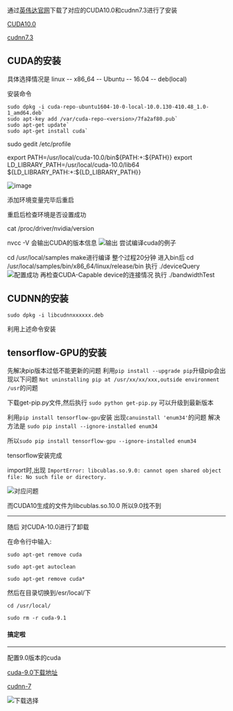 通过[英伟达官网](https://note.youdao.com/)下载了对应的CUDA10.0和cudnn7.3进行了安装

[CUDA10.0](https://developer.download.nvidia.com/compute/cuda/10.0/secure/Prod/local_installers/cuda-repo-ubuntu1604-10-0-local-10.0.130-410.48_1.0-1_amd64.deb?mSr0k11-LwteWlo6c-OZqsH_VDNL0nuG-Ns2D7-3dJGySnDT-4Dsvvdc7aLZU8Bk8uhomjeidvomB7oGTm3sFWNhNWjyDMczE8Z_2w4LiuFNQpjSDKsIpFCseaCgxtwYPWSTfR8Hpmi8kOhHd3s6i9G7UI5olIdAtRcmHi6DZMr4Du296kmbFHo_QutWldjD0dLc4Sx5wgtyHIOYysEs2N3KfAGCMk9moEU3Bs4)

[cudnn7.3](https://developer.download.nvidia.com/compute/machine-learning/cudnn/secure/v7.3.0/prod/10.0_2018920/Ubuntu16_04-x64/libcudnn7-doc_7.3.0.29-1%2Bcuda10.0_amd64.deb?IEUeuZzg-xwrt--SPv1HLn5LjLLzovl9DbxHPcTXcLtfGh_Wnr4AwRGDZqE3vGr5HiqxwOTh6-l1FLcyMLz3JhE9o5njtZareqsYmWLWK5z0QK-CgMUJTb-CXlcu1d-9yBW5pVPbyoIxnhFh38_jYo-fBVGYUpyI-MxI4bnR_2EK1__kaeonvtppoEdgIW9sn68SaT-zem84lTSg7UvPBpw5n_n5AQI0GaA1TZMPNXvDXdcWLvio0WgyRQ)

## CUDA的安装

具体选择情况是  linux -- x86_64 --  Ubuntu -- 16.04 -- deb(local)

安装命令
```
sudo dpkg -i cuda-repo-ubuntu1604-10-0-local-10.0.130-410.48_1.0-1_amd64.deb`
sudo apt-key add /var/cuda-repo-<version>/7fa2af80.pub`
sudo apt-get update`
sudo apt-get install cuda`
```

sudo gedit /etc/profile

export PATH=/usr/local/cuda-10.0/bin${PATH:+:${PATH}}
export LD_LIBRARY_PATH=/usr/local/cuda-10.0/lib64 ${LD_LIBRARY_PATH:+:${LD_LIBRARY_PATH}} 

![image](https://ws1.sinaimg.cn/large/6b861d65ly1fvntxrlgavj20pn0j176m.jpg)

添加环境变量完毕后重启

重启后检查环境是否设置成功

cat /proc/driver/nvidia/version

nvcc -V       会输出CUDA的版本信息
![输出](https://ws1.sinaimg.cn/large/6b861d65ly1fvntt7jzsoj21hc0u0k75.jpg)
尝试编译cuda的例子

cd /usr/local/samples make进行编译
整个过程20分钟
进入bin后
cd /usr/local/samples/bin/x86_64/linux/release/bin
执行 ./deviceQuery 
![配置成功](https://ws1.sinaimg.cn/large/6b861d65ly1fvntxip7eej21hc0u0k2l.jpg)
再检查CUDA-Capable device的连接情况
执行 ./bandwidthTest


## CUDNN的安装
```
sudo dpkg -i libcudnnxxxxxx.deb
```
利用上述命令安装

## tensorflow-GPU的安装

先解决pip版本过低不能更新的问题
利用`pip install --upgrade pip`升级pip会出现以下问题
`Not uninstalling pip at /usr/xx/xx/xxx,outside environment /usr`的问题

下载get-pip.py文件,然后执行
`sudo python get-pip.py`
可以升级到最新版本

利用`pip install tensorflow-gpu`安装
出现`canuinstall 'enum34'`的问题 解决方法是
`sudo pip install --ignore-installed enum34`

所以`sudo pip install tensorflow-gpu --ignore-installed enum34`

tensorflow安装完成

import时,出现
`ImportError: libcublas.so.9.0: cannot open shared object file: No such file or directory.`

![对应问题](https://ws1.sinaimg.cn/large/6b861d65ly1fvntye70edj21hc0u0atn.jpg)

而CUDA10生成的文件为libcublas.so.10.0 所以9.0找不到

---

随后 对CUDA-10.0进行了卸载

在命令行中输入:
```
sudo apt-get remove cuda 

sudo apt-get autoclean

sudo apt-get remove cuda*
```
然后在目录切换到/esr/local/下

```
cd /usr/local/

sudo rm -r cuda-9.1
```

#### 搞定啦

---
配置9.0版本的cuda

[cuda-9.0下载地址](https://developer.download.nvidia.com/compute/cuda/9.0/secure/Prod/local_installers/cuda-repo-ubuntu1604-9-0-local_9.0.176-1_amd64.deb?Uut66DtD2A77NIBW5NivXP8QbzcaC6kROV4ib0APF_O5LPfn1wXRjEhLMefKixXjp05Us1lJ_UEOFiy5FKaUU-kv_htnfAARm413EqcbNCIRT4I3JGN_K8KRjG987hRqseJs8aXwDlIM0UXl2YJBO2M4rgLhY4gGM43MQt9ubtjvx01lBbutleDPbGRBjD1J_haaQ1Ms6GdwTrEO3x1M)

[cudnn-7](https://developer.download.nvidia.com/compute/machine-learning/cudnn/secure/v7.3.0/prod/9.0_2018920/Ubuntu16_04-x64/libcudnn7_7.3.0.29-1%2Bcuda9.0_amd64.deb?60z1i56cOd2-mH6bVgWiQZLRq-1ReMYK7WHWFVj_kBbw-1fKnQgx-R3JzxPJrRFUUv4HXNnoV6B1F1nkpMKOlRi4UFtQj75Tq5x60XtM-fLlfWN3p1mdNokeEV0gw5oIaWXWHiv9M6HgxpQng9aJORZ29ChHYFiZNNFeMdY47uCMj8P-BItnGkskUm3n2ZwI0C7I0KXBlVwqkp-QUwz3YZdxJ9IeOKY_AOkAs6DkIfHZRDTYtQ)

![下载选择](https://ws1.sinaimg.cn/large/6b861d65ly1fvnu92g44tj20np0lltbc.jpg)